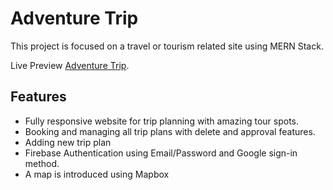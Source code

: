 # Adventure Trip

This project is focused on a travel or tourism related site using MERN Stack.

Live Preview [Adventure Trip](https://adventure-trip-41bbd.web.app/).

## Features

-   Fully responsive website for trip planning with amazing tour spots.
-   Booking and managing all trip plans with delete and approval features.
-   Adding new trip plan
-   Firebase Authentication using Email/Password and Google sign-in method.
-   A map is introduced using Mapbox
